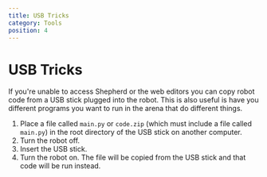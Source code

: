 ```yaml
---
title: USB Tricks
category: Tools
position: 4
---
```

# USB Tricks

If you're unable to access Shepherd or the web editors you can copy robot code from a USB stick plugged into the robot. This is also useful is have you different programs you want to run in the arena that do different things.

1. Place a file called `main.py` or `code.zip` (which must include a file called `main.py`) in the root directory of the USB stick on another computer.
2. Turn the robot off.
3. Insert the USB stick.
4. Turn the robot on. The file will be copied from the USB stick and that code will be run instead.
